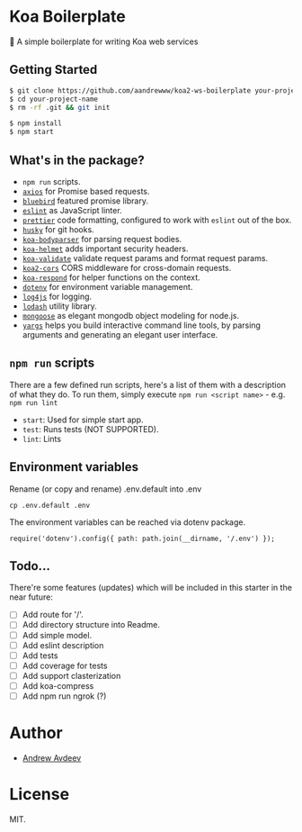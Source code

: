 # Koa Boilerplate

👏 A simple boilerplate for writing Koa web services


## Getting Started

```zsh
$ git clone https://github.com/aandrewww/koa2-ws-boilerplate your-project-name
$ cd your-project-name
$ rm -rf .git && git init
```

```zsh
$ npm install
$ npm start
```

## What's in the package?

* `npm run` scripts.
* [`axios`][axios] for Promise based requests.
* [`bluebird`][bluebird] featured promise library.
* [`eslint`][eslint] as JavaScript linter.
* [`prettier`][prettier] code formatting, configured to work with `eslint` out of the box.
* [`husky`][husky] for git hooks.
* [`koa-bodyparser`][koa-bodyparser] for parsing request bodies.
* [`koa-helmet`][koa-helmet] adds important security headers.
* [`koa-validate`][koa-validate] validate request params and format request params.
* [`koa2-cors`][cors] CORS middleware for cross-domain requests.
* [`koa-respond`][respond] for helper functions on the context.
* [`dotenv`][dotenv] for environment variable management.
* [`log4js`][log4js] for logging.
* [`lodash`][lodash] utility library.
* [`mongoose`][mongoose] as elegant mongodb object modeling for node.js.
* [`yargs`][yargs] helps you build interactive command line tools, by parsing arguments and generating an elegant user interface.

## `npm run` scripts

There are a few defined run scripts, here's a list of them with a description of what they do. To run them, simply execute `npm run <script name>` - e.g. `npm run lint`

* `start`: Used for simple start app.
* `test`: Runs tests (NOT SUPPORTED).
* `lint`: Lints

## Environment variables

Rename (or copy and rename) .env.default into .env
```
cp .env.default .env
```

The environment variables can be reached via dotenv package.
```
require('dotenv').config({ path: path.join(__dirname, '/.env') });
```
## Todo...

There're some features (updates) which will be included in this starter in the near future:

* [ ] Add route for '/'.
* [ ] Add directory structure into Readme.
* [ ] Add simple model.
* [ ] Add eslint description
* [ ] Add tests
* [ ] Add coverage for tests
* [ ] Add support clasterization
* [ ] Add koa-compress
* [ ] Add npm run ngrok (?)

# Author

* [Andrew Avdeev](https://andrewavdeev.com/)

# License

MIT.

[axios]: https://github.com/axios/axios
[bluebird]: https://github.com/petkaantonov/bluebird
[koa-router]: https://github.com/alexmingoia/koa-router
[koa-helmet]: https://github.com/venables/koa-helmet
[koa-validate]: https://github.com/RocksonZeta/koa-validate
[koa-bodyparser]: https://github.com/koajs/bodyparser
[eslint]: https://github.com/eslint/eslint
[prettier]: https://github.com/prettier/prettier
[husky]: https://github.com/typicode/husky
[cors]: https://github.com/koajs/cors
[respond]: https://github.com/jeffijoe/koa-respond
[dotenv]: https://github.com/motdotla/dotenv
[log4js]: https://github.com/log4js-node/log4js-node
[lodash]: https://github.com/lodash/lodash
[mongoose]: https://github.com/Automattic/mongoose
[yargs]: https://github.com/yargs/yargs
